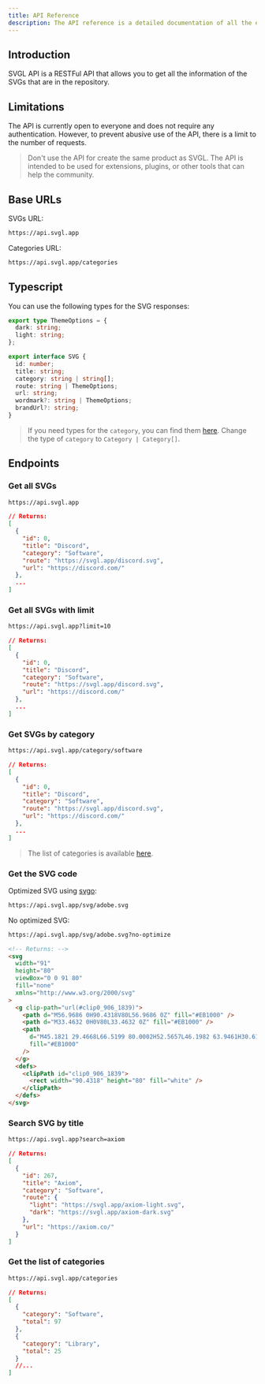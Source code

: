 ```yaml
---
title: API Reference
description: The API reference is a detailed documentation of all the endpoints available in the SVGL API.
---
```


## Introduction

SVGL API is a RESTFul API that allows you to get all the information of the SVGs that are in the repository.

## Limitations

The API is currently open to everyone and does not require any authentication. However, to prevent abusive use of the API, there is a limit to the number of requests.

> Don't use the API for create the same product as SVGL. The API is intended to be used for extensions, plugins, or other tools that can help the community.

## Base URLs

SVGs URL:

```bash
https://api.svgl.app
```

Categories URL:

```bash
https://api.svgl.app/categories
```

## Typescript

You can use the following types for the SVG responses:

```ts
export type ThemeOptions = {
  dark: string;
  light: string;
};

export interface SVG {
  id: number;
  title: string;
  category: string | string[];
  route: string | ThemeOptions;
  url: string;
  wordmark?: string | ThemeOptions;
  brandUrl?: string;
}
```

> If you need types for the `category`, you can find them [here](https://github.com/pheralb/svgl/blob/main/src/types/categories.ts). Change the type of `category` to `Category | Category[]`.

## Endpoints

### Get all SVGs

```bash
https://api.svgl.app
```

```json
// Returns:
[
  {
    "id": 0,
    "title": "Discord",
    "category": "Software",
    "route": "https://svgl.app/discord.svg",
    "url": "https://discord.com/"
  },
  ...
]
```

### Get all SVGs with limit

```bash
https://api.svgl.app?limit=10
```

```json
// Returns:
[
  {
    "id": 0,
    "title": "Discord",
    "category": "Software",
    "route": "https://svgl.app/discord.svg",
    "url": "https://discord.com/"
  },
  ...
]
```

### Get SVGs by category

```bash
https://api.svgl.app/category/software
```

```json
// Returns:
[
  {
    "id": 0,
    "title": "Discord",
    "category": "Software",
    "route": "https://svgl.app/discord.svg",
    "url": "https://discord.com/"
  },
  ...
]
```

> The list of categories is available [here](https://github.com/pheralb/svgl/blob/main/src/types/categories.ts).

### Get the SVG code

Optimized SVG using [svgo](https://github.com/svg/svgo):

```bash
https://api.svgl.app/svg/adobe.svg
```

No optimized SVG:

```bash
https://api.svgl.app/svg/adobe.svg?no-optimize
```

```html
<!-- Returns: -->
<svg
  width="91"
  height="80"
  viewBox="0 0 91 80"
  fill="none"
  xmlns="http://www.w3.org/2000/svg"
>
  <g clip-path="url(#clip0_906_1839)">
    <path d="M56.9686 0H90.4318V80L56.9686 0Z" fill="#EB1000" />
    <path d="M33.4632 0H0V80L33.4632 0Z" fill="#EB1000" />
    <path
      d="M45.1821 29.4668L66.5199 80.0002H52.5657L46.1982 63.9461H30.6182L45.1821 29.4668Z"
      fill="#EB1000"
    />
  </g>
  <defs>
    <clipPath id="clip0_906_1839">
      <rect width="90.4318" height="80" fill="white" />
    </clipPath>
  </defs>
</svg>
```

### Search SVG by title

```bash
https://api.svgl.app?search=axiom
```

```json
// Returns:
[
  {
    "id": 267,
    "title": "Axiom",
    "category": "Software",
    "route": {
      "light": "https://svgl.app/axiom-light.svg",
      "dark": "https://svgl.app/axiom-dark.svg"
    },
    "url": "https://axiom.co/"
  }
]
```

### Get the list of categories

```bash
https://api.svgl.app/categories
```

```json
// Returns:
[
  {
    "category": "Software",
    "total": 97
  },
  {
    "category": "Library",
    "total": 25
  }
  //...
]
```
